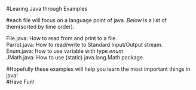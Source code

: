 #Learing Java through Examples

#each file will focus on a language point of java.
*Below* is a list of them(sorted by time order).

File.java:          How to read from and print to a file.    
Parrot.java:        How to read/write to Standard Input/Output stream.    
Enum.java:          How to use variable with type *enum*    
JMath.java:         How to use (static) java.lang.Math package.

#Hopefully these examples will help you learn the most important things in java!     
#Have Fun!    